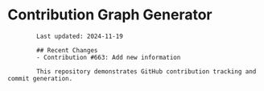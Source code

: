 # Contribution Graph Generator
            
            Last updated: 2024-11-19
            
            ## Recent Changes
            - Contribution #663: Add new information
            
            This repository demonstrates GitHub contribution tracking and commit generation.
        